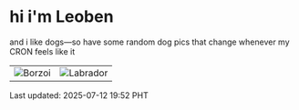 # hi i'm Leoben

and i like dogs—so have some random dog pics that change whenever my CRON feels like it

|  |  |
|--------|----------|
| ![Borzoi](https://random-dog-vercel.vercel.app/api/random-borzoi?v=1752321125) | ![Labrador](https://random-dog-vercel.vercel.app/api/random-labrador?v=1752321125) |

Last updated: 2025-07-12 19:52 PHT
